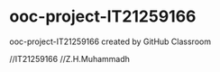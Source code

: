 # ooc-project-IT21259166
ooc-project-IT21259166 created by GitHub Classroom

//IT21259166
//Z.H.Muhammadh
